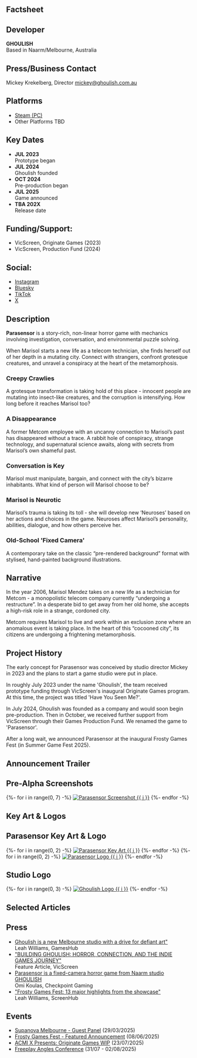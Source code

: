 <section id="presskit">
<div id="factsheet">

# Factsheet

## Developer

**GHOULISH**  
Based in Naarm/Melbourne, Australia

## Press/Business Contact

Mickey Krekelberg, Director
[mickey@ghoulish.com.au](mailto:mickey@ghoulish.com.au)

## Platforms

- [Steam (PC)]()
- Other Platforms TBD

## Key Dates

- **JUL 2023** <br> Prototype began
- **JUL 2024** <br> Ghoulish founded
- **OCT 2024** <br> Pre-production began
- **JUL 2025** <br> Game announced
- **TBA 202X** <br> Release date

## Funding/Support:

- VicScreen, Originate Games (2023)
- VicScreen, Production Fund (2024)

## Social:
- [Instagram]({{site.link.instagram}})
- [Bluesky]({{site.link.bluesky}})
- [TikTok]({{site.link.tiktok}})
- [X]({{site.link.twitter}})

</div>
<div id="description">

# Description

**Parasensor** is a story-rich, non-linear horror game with mechanics involving investigation, conversation, and environmental puzzle solving.

When Marisol starts a new life as a telecom technician, she finds herself out of her depth in a mutating city. Connect with strangers, confront grotesque creatures, and unravel a conspiracy at the heart of the metamorphosis.

### Creepy Crawlies

A grotesque transformation is taking hold of this place - innocent people are mutating into insect-like creatures, and the corruption is intensifying. How long before it reaches Marisol too?

### A Disappearance

A former Metcom employee with an uncanny connection to Marisol’s past has disappeared without a trace. A rabbit hole of conspiracy, strange technology, and supernatural science awaits, along with secrets from Marisol’s own shameful past.

### Conversation is Key

Marisol must manipulate, bargain, and connect with the city’s bizarre inhabitants. What kind of person will Marisol choose to be?

### Marisol is Neurotic

Marisol’s trauma is taking its toll - she will develop new ‘Neuroses’ based on her actions and choices in the game. Neuroses affect Marisol’s personality, abilities, dialogue, and how others perceive her.

### Old-School 'Fixed Camera'

A contemporary take on the classic “pre-rendered background” format with stylised, hand-painted background illustrations.

## Narrative

In the year 2006, Marisol Mendez takes on a new life as a technician for Metcom - a monopolistic telecom company currently “undergoing a restructure”.
In a desperate bid to get away from her old home, she accepts a high-risk role in a strange, cordoned city.

Metcom requires Marisol to live and work within an exclusion zone where an anomalous event is taking place. In the heart of this “cocooned city”, its citizens are undergoing a frightening metamorphosis.

## Project History
The early concept for Parasensor was conceived by studio director Mickey in 2023 and the plans to start a game studio were put in place.

In roughly July 2023 under the name 'Ghoulish', the team received prototype funding through VicScreen's inaugural Originate Games program. At this time, the project was titled 'Have You Seen Me?'.

In July 2024, Ghoulish was founded as a company and would soon begin pre-production. Then in October, we received further support from VicScreen through their Games Production Fund. We renamed the game to 'Parasensor'.

After a long wait, we announced Parasensor at the inaugural Frosty Games Fest (in Summer Game Fest 2025).

</div>
</section>

<section id="trailer" class="dark">
<h1>Announcement Trailer</h1>
<div class="video">
	<lite-youtube videoid="74yOtFSqHYM" playlabel="Play: Parasensor - Announce Trailer (WISHLIST NOW!)"></lite-youtube>
</div>
</section>

<section id="screenshots" class="bg_3">

# Pre-Alpha Screenshots

<div class="gallery">
	{%- for i in range(0, 7) -%}
		<a href="../img/presskit/Parasensor_prealpha_screenshot_{{ i }}.png" target="blank_"><img class="screenshot" src="../img/presskit/Parasensor_prealpha_screenshot_{{i}}.png" alt="Parasensor Screenshot {{ i }}" loading="lazy"></a>
	{%- endfor -%}
</div>

</section>

<section id="keyart" class="dark">

# Key Art &amp; Logos

## Parasensor Key Art &amp; Logo

<div class="gallery">
	{%- for i in range(0, 2) -%}
		<a href="../img/presskit/Parasensor_KeyArt_{{ i }}.png" target="blank_"><img class="screenshot" src="../img/presskit/Parasensor_KeyArt_{{i}}.png" alt="Parasensor Key Art {{ i }}" loading="lazy"></a>
	{%- endfor -%}
	{%- for i in range(0, 2) -%}
		<a href="../img/presskit/Parasensor_Logo_{{ i }}.png" target="blank_"><img class="screenshot" src="../img/presskit/Parasensor_Logo_{{i}}.png" alt="Parasensor Logo {{ i }}" loading="lazy"></a>
	{%- endfor -%}
</div>

## Studio Logo

<div class="gallery">
	{%- for i in range(0, 3) -%}
		<a href="../img/presskit/Ghoulish_Logo_{{ i }}.png" target="blank_"><img class="screenshot" src="../img/presskit/Ghoulish_Logo_{{i}}.png" alt="Ghoulish Logo {{ i }}" loading="lazy"></a>
	{%- endfor -%}
</div>

</section>

<section id="articles" class="light">

# Selected Articles

<div id="press">

## Press

- [Ghoulish is a new Melbourne studio with a drive for defiant art"](https://www.gameshub.com/news/features/ghoulish-melbourne-game-studio-2649446/)<br>Leah Williams, GamesHub
- ["BUILDING GHOULISH: HORROR, CONNECTION, AND THE INDIE GAMES JOURNEY"](https://vicscreen.vic.gov.au/news/building-ghoulish-horror-connection-and-the-indie-games-journey)<br>Feature Article, VicScreen
- [Parasensor is a fixed-camera horror game from Naarm studio GHOULISH](https://checkpointgaming.net/news/2025/06/parasensor-is-a-fixed-camera-horror-game-from-naarm-studio-ghoulish/)<br>Omi Koulas, Checkpoint Gaming
- ["Frosty Games Fest: 13 major highlights from the showcase"](https://www.screenhub.com.au/news/features/frosty-games-fest-2668360/)<br>Leah Williams, ScreenHub

</div>

<div id="events">

## Events

- [Supanova Melbourne - Guest Panel](https://www.supanova.com.au/guests/ghoulish-games-studio/) (29/03/2025)
- [Frosty Games Fest - Featured Announcement](https://www.frostygamesfest.com/showcase2025) (08/06/2025)
- [ACMI X Presents: Originate Games WIP](https://www.acmi.net.au/whats-on/acmi-x-screen-industry-works-in-progress-night/vicscreen-originate/) (23/07/2025)
- [Freeplay Angles Conference](https://www.freeplay.net.au/) (31/07 - 02/08/2025)

</div>
</section>